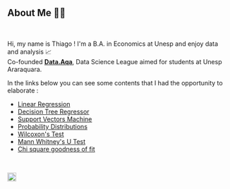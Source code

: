 ## About Me 👨‍💻


<br>

 
Hi,  my name is Thiago ! I'm a B.A. in Economics at Unesp and enjoy data and analysis 📈 
<br>
Co-founded **[Data.Aqa](https://github.com/Data-Aqa)**, Data Science League aimed for students at Unesp Araraquara. 

In the links below you can see some contents that I had the opportunity to elaborate :

- [Linear Regression](https://nbviewer.org/github/Data-Aqa/aulas/blob/main/machine%20learning/aprendizado%20supervisionado/metodos%20de%20regressao/regressao%20linear/Regressao%20Linear.ipynb)
- [Decision Tree  Regressor](https://nbviewer.org/github/Data-Aqa/aulas/blob/main/machine%20learning/aprendizado%20supervisionado/metodos%20de%20regressao/decision%20tree%20regressor/Decision%20Tree%20Regressor.ipynb)
- [Support Vectors Machine](https://nbviewer.org/github/Data-Aqa/aulas/blob/main/machine%20learning/aprendizado%20supervisionado/metodos%20de%20classificacao/svm/SVM.ipynb)
- [Probability Distributions](https://nbviewer.org/github/Data-Aqa/aulas/blob/main/estatistica/distribuicoes%20de%20probabilidade/Distribuicoes%20de%20Probabilidade%20-%20Aula.ipynb)
- [Wilcoxon's Test](https://nbviewer.org/github/Data-Aqa/aulas/blob/main/estatistica/testes%20de%20hipotese/teste_wilcoxon/Teste%20de%20Wilcoxon.ipynb)
- [Mann Whitney's U Test](https://nbviewer.org/github/Data-Aqa/aulas/blob/main/estatistica/testes%20de%20hipotese/mann_whitney/Mann-Whitney.ipynb)
- [Chi square goodness of fit](https://nbviewer.org/github/Data-Aqa/aulas/blob/main/estatistica/testes%20de%20hipotese/teste_qui_quadrado/Testes_de_Hipotese_II.ipynb)

<br>

<a href="https://www.linkedin.com/in/thiagopd/" > <img height="20" width="20" src="https://simpleicons.org/icons/linkedin.svg" /> </a>
